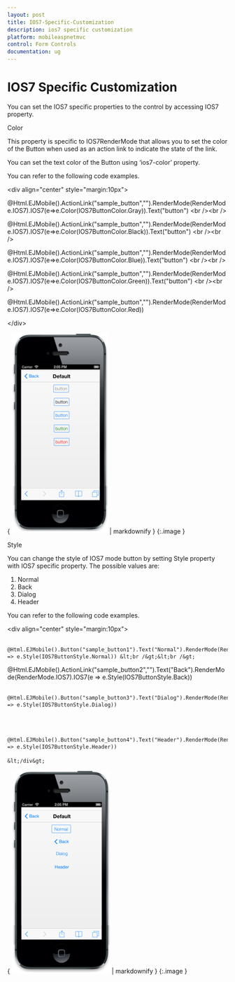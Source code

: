 ```yaml
---
layout: post
title: IOS7-Specific-Customization
description: ios7 specific customization
platform: mobileaspnetmvc
control: Form Controls
documentation: ug
---
```


# IOS7 Specific Customization

You can set the IOS7 specific properties to the control by accessing IOS7 property.

Color

This property is specific to IOS7RenderMode that allows you to set the color of the Button when used as an action link to indicate the state of the link. 

You can set the text color of the Button using ‘ios7-color’ property.

You can refer to the following code examples.



&lt;div align="center" style="margin:10px"&gt;

@Html.EJMobile().ActionLink("sample_button","").RenderMode(RenderMode.IOS7).IOS7(e=>e.Color(IOS7ButtonColor.Gray)).Text("button") &lt;br /&gt;&lt;br /&gt;

@Html.EJMobile().ActionLink("sample_button","").RenderMode(RenderMode.IOS7).IOS7(e=>e.Color(IOS7ButtonColor.Black)).Text("button") &lt;br /&gt;&lt;br /&gt;

@Html.EJMobile().ActionLink("sample_button","").RenderMode(RenderMode.IOS7).IOS7(e=>e.Color(IOS7ButtonColor.Blue)).Text("button") &lt;br /&gt;&lt;br /&gt;

@Html.EJMobile().ActionLink("sample_button","").RenderMode(RenderMode.IOS7).IOS7(e=>e.Color(IOS7ButtonColor.Green)).Text("button") &lt;br /&gt;&lt;br /&gt;

@Html.EJMobile().ActionLink("sample_button","").RenderMode(RenderMode.IOS7).IOS7(e=>e.Color(IOS7ButtonColor.Red))

&lt;/div&gt;





{ ![C:/Users/deepal/AppData/Local/Temp/SNAGHTML1f717c65.PNG](IOS7-Specific-Customization_images/IOS7-Specific-Customization_img1.png) | markdownify }
{:.image }


Style

You can change the style of IOS7 mode button by setting Style property with IOS7 specific property. The possible values are:

1. Normal
2. Back
3. Dialog
4. Header

You can refer to the following code examples.



&lt;div align="center" style="margin:10px"&gt;

                @Html.EJMobile().Button("sample_button1").Text("Normal").RenderMode(RenderMode.IOS7).IOS7(e => e.Style(IOS7ButtonStyle.Normal)) &lt;br /&gt;&lt;br /&gt;



@Html.EJMobile().ActionLink("sample_button2","").Text("Back").RenderMode(RenderMode.IOS7).IOS7(e => e.Style(IOS7ButtonStyle.Back))



            @Html.EJMobile().Button("sample_button3").Text("Dialog").RenderMode(RenderMode.IOS7).IOS7(e => e.Style(IOS7ButtonStyle.Dialog))



            @Html.EJMobile().Button("sample_button4").Text("Header").RenderMode(RenderMode.IOS7).IOS7(e => e.Style(IOS7ButtonStyle.Header))

    &lt;/div&gt;





{ ![C:/Users/deepal/AppData/Local/Temp/SNAGHTML1f700342.PNG](IOS7-Specific-Customization_images/IOS7-Specific-Customization_img2.png) | markdownify }
{:.image }


